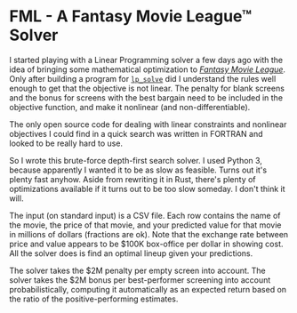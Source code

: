 # FML - A Fantasy Movie League™ Solver

I started playing with a Linear Programming solver a few
days ago with the idea of bringing some mathematical
optimization to
[*Fantasy Movie League*](http://fantasymovieleague.com). Only
after building a program for
[`lp_solve`](http://lpsolve.sourceforge.net) did I
understand the rules well enough to get that the objective
is not linear. The penalty for blank screens and the bonus
for screens with the best bargain need to be included in the
objective function, and make it nonlinear (and
non-differentiable).

The only open source code for dealing with linear
constraints and nonlinear objectives I could find in a quick
search was written in FORTRAN and looked to be really hard
to use.

So I wrote this brute-force depth-first search solver. I
used Python 3, because apparently I wanted it to be as slow
as feasible. Turns out it's plenty fast anyhow. Aside from
rewriting it in Rust, there's plenty of optimizations
available if it turns out to be too slow someday. I don't
think it will.

The input (on standard input) is a CSV file. Each row
contains the name of the movie, the price of that movie, and
your predicted value for that movie in millions of dollars
(fractions are ok). Note that the exchange rate between
price and value appears to be $100K box-office per dollar in
showing cost. All the solver does is find an optimal lineup
given your predictions.

The solver takes the $2M penalty per empty screen into
account. The solver takes the $2M bonus per best-performer
screening into account probabilistically, computing it
automatically as an expected return based on the ratio of
the positive-performing estimates.
